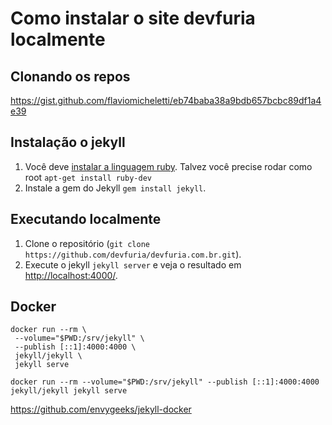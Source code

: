 # Como instalar o site devfuria localmente

## Clonando os repos

https://gist.github.com/flaviomicheletti/eb74baba38a9bdb657bcbc89df1a4e39


## Instalação o jekyll

1. Você deve [instalar a linguagem ruby](http://www.devfuria.com.br/linux/instalando-ruby-on-rails/).
   Talvez você precise rodar como root `apt-get install ruby-dev`
2. Instale a gem do Jekyll `gem install jekyll`.


## Executando localmente

1. Clone o repositório (`git clone https://github.com/devfuria/devfuria.com.br.git`).
2. Execute o jekyll `jekyll server` e veja o resultado em [http://localhost:4000/](http://localhost:4000/).


## Docker

    docker run --rm \
     --volume="$PWD:/srv/jekyll" \
     --publish [::1]:4000:4000 \
     jekyll/jekyll \
     jekyll serve
     
    docker run --rm --volume="$PWD:/srv/jekyll" --publish [::1]:4000:4000 jekyll/jekyll jekyll serve     

https://github.com/envygeeks/jekyll-docker
